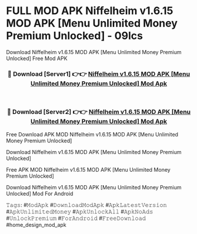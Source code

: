 # FULL MOD APK Niffelheim v1.6.15 MOD APK [Menu Unlimited Money Premium Unlocked] - 09lcs
Download Niffelheim v1.6.15 MOD APK [Menu Unlimited Money Premium Unlocked] Free Mod APK

<div align="center">
<h3>🔴 Download [Server1] 👉👉 <a href="https://apk-comot.site?title=Niffelheim_v1.6.15_MOD_APK_[Menu_Unlimited_Money_Premium_Unlocked]">Niffelheim v1.6.15 MOD APK [Menu Unlimited Money Premium Unlocked] Mod Apk</a></h3><br>

<h3>🔴 Download [Server2] 👉👉 <a href="https://apk-comot.site?title=Niffelheim_v1.6.15_MOD_APK_[Menu_Unlimited_Money_Premium_Unlocked]">Niffelheim v1.6.15 MOD APK [Menu Unlimited Money Premium Unlocked] Mod Apk</a></h3>
</div>


Free Download APK MOD Niffelheim v1.6.15 MOD APK [Menu Unlimited Money Premium Unlocked]

Download Niffelheim v1.6.15 MOD APK [Menu Unlimited Money Premium Unlocked] 

Free APK MOD Niffelheim v1.6.15 MOD APK [Menu Unlimited Money Premium Unlocked] 

Download Niffelheim v1.6.15 MOD APK [Menu Unlimited Money Premium Unlocked] Mod For Android

𝚃𝚊𝚐𝚜: #𝙼𝚘𝚍𝙰𝚙𝚔 #𝙳𝚘𝚠𝚗𝚕𝚘𝚊𝚍𝙼𝚘𝚍𝙰𝚙𝚔 #𝙰𝚙𝚔𝙻𝚊𝚝𝚎𝚜𝚝𝚅𝚎𝚛𝚜𝚒𝚘𝚗 #𝙰𝚙𝚔𝚄𝚗𝚕𝚒𝚖𝚒𝚝𝚎𝚍𝙼𝚘𝚗𝚎𝚢 #𝙰𝚙𝚔𝚄𝚗𝚕𝚘𝚌𝚔𝙰𝚕𝚕 #𝙰𝚙𝚔𝙽𝚘𝙰𝚍𝚜 #𝚄𝚗𝚕𝚘𝚌𝚔𝙿𝚛𝚎𝚖𝚒𝚞𝚖 #𝙵𝚘𝚛𝙰𝚗𝚍𝚛𝚘𝚒𝚍 #𝙵𝚛𝚎𝚎𝙳𝚘𝚠𝚗𝚕𝚘𝚊𝚍 #home_design_mod_apk